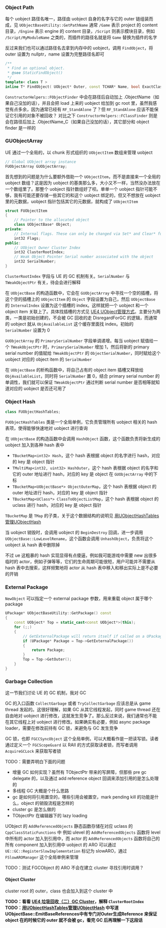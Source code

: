### Object Path
每个 uobject 路径名唯一，路径由 uobject 自身的名字与它的 outer 链组装而成，见 `UObjectBaseUtility::GetPathName`
通常 `/Game` 表示 project 的 content 目录，`/Engine` 表示 engine 的 content 目录，`/Script` 则表示模块目录，例如 `/Script/MyModuleName` 之类的，而插件的路径名就是将 `Game` 替换为插件的名字

反过来我们也可以通过路径名去拿到内存中的 uobject，调用 `FindObject`，将 outer 设置为 nullptr，name 设置为完整路径名即可
```c++
/**
 * Find an optional object.
 * @see StaticFindObject()
 */
template< class T > 
inline T* FindObject( UObject* Outer, const TCHAR* Name, bool ExactClass=false );
```
`ConstructorHelpers::FObjectFinder` 中会在路径后自动加上 .ObjectName（如果自己没加的话），并且会把 load 上来的 uobject 给加到 gc root 里，虽然我感觉有点多余，因为通常已经有 `RF_StandAlone` 了？但 `RF_StandAlone` 应该不能保证它引用的对象不被回收？
对比之下 `ConstructorHelpers::FClassFinder` 则是会在路径后加上 .ObjectName_C（如果自己没加的话），其它部分和 object finder 是一样的
### GUObjectArray
UE 通过一个全局的，以 chunk 形式组织的 `UObjectItem` 数组来管理 uobject
```c++
// Global UObject array instance
FUObjectArray GUObjectArray;
```
首先想到的问题是为什么要额外借助一个 `UObjectItem`，而不是直接来一个全局的 uobject 数组？这是因为 uobject 的基类那么多，大小又不一样，当然没办法放在一个数组里了。那整个 uobject 指针数组好了呗。单单一个 uobject 指针可能不够，我有可能还要存储一些其它的和这个 uobject 绑定的，但又不想放在 uobject 里的元数据，uobject 指针包括其它的元数据，就构成了 `UObjectItem`
```c++
struct FUObjectItem
{
	// Pointer to the allocated object
	class UObjectBase* Object;
private:
	// Internal flags. These can only be changed via Set* and Clear* functions
	int32 Flags;
public:
	// UObject Owner Cluster Index
	int32 ClusterRootIndex;	
	// Weak Object Pointer Serial number associated with the object
	int32 SerialNumber;
}
```
`ClusterRootIndex` 字段与 UE 的 GC 机制有关。`SerialNumber` 与 `TWeakObjectPtr` 有关，待会会进行解释

在 `UObjectBase` 的构造函数中，它会在 `GUObjectArray` 中寻找一个空的插槽，将这个空的插槽上的 `UObjectItem` 的 `Object` 字段设置为自己，然后 `UObjectBase` 的 `InternalIndex` 设置为这个插槽的 index。这样就把一个 uobject 和一个 object item 关联上了。具体找插槽的方式见 [UE4 UObject管理方式](https://zhuanlan.zhihu.com/p/362228148)。主要分为两类，一类是初始创建的，不会被 GC 回收的走 DisregardForGC 的逻辑，而通常的 uobject 就从 `ObjAvailableList` 这个缓存里面找 index。初始的 `SerialNumber` 设置为 0

`GUObjectArray` 的 `PrimarySerialNumber` 字段单调递增。每当 uobject 赋值给一个 `TWeakObjectPtr` 时，`PrimarySerialNumber` 增加 1，然后将新的 primary serial number 的值赋给 `TWeakObjectPtr` 的 `ObjectSerialNumber`，同时赋给这个 uobject 对应的 object item 的 `SerialNumber`

在 `UObjectBase` 的析构函数中，将自己占有的 object item 插槽又释放给 `ObjAvailableList`，同时将 `SerialNumber` 置 0，结合 primary serial number 的单调性，我们就可以保证 `TWeakObjectPtr` 通过判断 serial number 是否相等就知道对应的 uobject 是否还可用了
### Object Hash
```c++
class FUObjectHashTables;
```
`FUObjectHashTables` 类是一个全局单例，它负责管理所有 uobject 相关的 hash 表项，使得能够快速地对 uobject 进行查询

在 `UObjectBase` 的构造函数中会调用 `HashObject` 函数，这个函数负责将新生成的 uobject 加入到各种 hash 表中
* `TBucketMap<int32> Hash`，这个 hash 表根据 object 的名字进行 hash，对应的 key 是 object 指针
* `TMultiMap<int32, uint32> HashOuter`，这个 hash 表根据 object 的名字和它的 outer 地址进行 hash，对应的 key 是 object 在 `GUObjectArray` 中的下标
* `TBucketMap<UObjectBase*> ObjectOuterMap`，这个 hash 表根据 object 的 outer 地址进行 hash，对应的 key 是 object 指针
* `TBucketMap<UClass*> ClassToObjectListMap`，这个 hash 表根据 object 的 uclass 进行 hash，对应的 key 是 object 指针

`TBucketMap` 是 `TMap` 的子类，关于这个数据结构的说明见 [用UObjectHashTables管理UObjectHash](https://zhuanlan.zhihu.com/p/464960701)

当 uobject 销毁时，会调用 uobject 的 `BeginDestroy` 回调，进一步调用 `UObjectBase::LowLevelRename`，这个函数会调用 `UnhashObject`，负责将这个 uobject 从 hash 表中删除掉

不过 ue 这粗暴的 hash 实现显得有点傻逼，例如我可能游戏中需要 new 出很多临时的 actor，例如子弹等等，它们的生命周期可能很短，用户可能并不需要从 hash 表中去搜索，这样频繁地将 actor 从 hash 表中移入和移出实际上是不必要的开销
### External Package
`NewObject` 可以指定一个 external package 参数，用来重载 object 属于哪个 package
```c++
UPackage* UObjectBaseUtility::GetPackage() const
{
	const UObject* Top = static_cast<const UObject*>(this);
	for (;;)
	{
		// GetExternalPackage will return itself if called on a UPackage
		if (UPackage* Package = Top->GetExternalPackage())
		{
			return Package;
		}
		Top = Top->GetOuter();
	}
}
```
### Garbage Collection
这一节我们讨论 UE 的 GC 机制，我对 GC

GC 的入口函数 `CollectGarbage` 或者 `TryCollectGarbage` 应该总是从 game thread 发起的。这很好理解，如果 GC 从其它线程发起，同时 game thread 还在自由地对 uobject 进行修改，这就发生竞争了。那么反过来说，我们通常也不能在其它线程上对 uobject 进行修改。如果确实有必要，例如 async package loader，需要在修改前持有 GC 锁，来避免与 GC 发生竞争

GC 锁，也即 `FGCCSyncObject` 这个全局单例，可以大概看作是一把读写锁。读者通过定义一个 `FGCScopeGuard` 以 RAII 的方式获取读者锁，而写者调用 `AcquireGCLock` 来获取写者锁

TODO：需要弄明白下面的问题
* 增量 GC 如何实现？虽然有 TObjectPtr 带来的写屏障，但那些 pre gc delegate 的，以及通过 add reference object 回调来添加引用的是怎么处理的
* 多线程 GC 大概是个什么思路
* gc 是如何将引用置空的，哪些引用会被置空，mark pending kill 的功能是什么，object 的销毁流程是怎样的
* cluster gc 是怎么做的
* TObjectPtr 在编辑器下的 lazy loading

UObject 的 `AddReferencedObjects` 静态函数存储在对应 uclass 的 `CppClassStaticFunctions` 中
例如 ulevel 的 `AddReferencedObjects` 函数将 level 中所有的 actor 加入到引用中，而 actor 的 `AddReferencedObjects` 函数将自己的所有 component 加入到引用中
uobject 的 ARO 可以通过 `UE::GC::RegisterSlowImplementation` 标记为 slowARO，通过 `FSlowAROManager` 这个全局单例来管理

TODO：测试 FGCObject 的 ARO 不会在建立 cluster 寻找引用时调用？
#### Object Cluster
cluster root 的 outer，class 也会加入到这个 cluster 中

**TODO：看看 [UE4 垃圾回收（二）GC Cluster](https://zhuanlan.zhihu.com/p/133293284)，解释 `ClusterRootIndex`**
**TODO：[用UObjectHashTables管理UObjectHash](https://zhuanlan.zhihu.com/p/464960701) 中写道UObjectBase::EmitBaseReferences中有专门对Outer生成Reference 来保证 object 在的时候它的 outer 就不会被 gc，看完 GC 后再理解一下这段话**